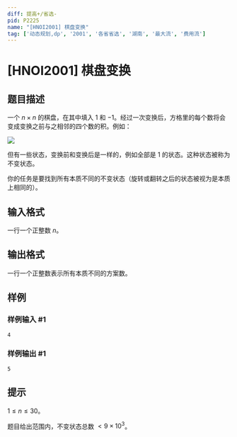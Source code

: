 ```yaml
---
diff: 提高+/省选-
pid: P2225
name: "[HNOI2001] 棋盘变换"
tag: ['动态规划,dp', '2001', '各省省选', '湖南', '最大流', '费用流']
---
```

# [HNOI2001] 棋盘变换
## 题目描述

一个 $n\times n$ 的棋盘，在其中填入 $1$ 和 $-1$。经过一次变换后，方格里的每个数将会变成变换之前与之相邻的四个数的积。例如：

![](https://cdn.luogu.com.cn/upload/image_hosting/2q4jbad8.png)

但有一些状态，变换前和变换后是一样的，例如全部是 $1$ 的状态。这种状态被称为不变状态。

你的任务是要找到所有本质不同的不变状态（旋转或翻转之后的状态被视为是本质上相同的）。
## 输入格式

一行一个正整数 $n$。
## 输出格式

一行一个正整数表示所有本质不同的方案数。
## 样例

### 样例输入 #1
```
4
```
### 样例输出 #1
```
5
```
## 提示

$1\le n\le 30$。

题目给出范围内，不变状态总数 $<9\times 10^3$。

